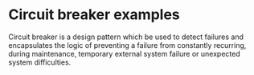 # Circuit breaker examples

Circuit breaker is a design pattern which be used to detect failures and encapsulates the logic of preventing a failure from constantly recurring, during maintenance, temporary external system failure or unexpected system difficulties.